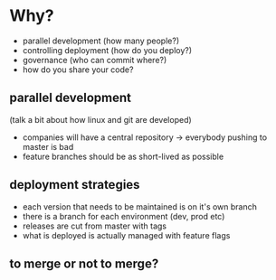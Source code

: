 # Why?

- parallel development (how many people?)
- controlling deployment (how do you deploy?)
- governance (who can commit where?)
- how do you share your code?


## parallel development

(talk a bit about how linux and git are developed)

- companies will have a central repository -> everybody pushing to master is bad
- feature branches should be as short-lived as possible

## deployment strategies

- each version that needs to be maintained is on it's own branch
- there is a branch for each environment (dev, prod etc)
- releases are cut from master with tags
- what is deployed is actually managed with feature flags

## to merge or not to merge?
